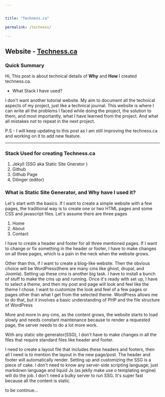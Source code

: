 ```yaml
---


title: "Techness.ca"

permalink: /techness/

---
```






## Website - [Techness.ca](https://techness.ca)

### Quick Summary
Hi, This post is about technical details of **Why**  and **How** I created techness.ca.
* What Stack I have used?


I don't want another tutorial website. My aim to document all the technical aspects of my project, just like a technical journal.
This website is where I can write all the problems I faced while doing the project, the solution to them, and most importantly, what I have learned from the project. And what all mistakes not to repeat in the next project.

P.S - I will keep updating to this post as I am still improving the techness.ca and working on it to add new feature.

--- 

### Stack Used for creating Techness.ca
 1. Jekyll (SSG aka Static Site Gnerator )
 2. Github
 3. Github Page
 4. Dilinger (editor)


### What is Static Site Generator, and Why have I used it?
Let's start with the basics. If I want to create a simple website with a few pages, the traditional way is to create one or two HTML pages and some CSS and javascript files.
Let's assume there are three pages 
1. Home
2. About 
3. Contact



I have to create a header and footer for all three mentioned pages.
If I want to change or fix something in the header or footer, I have to make changes on all three pages, which is a pain in the neck when the website grows. 

Other than this, if I want to create a blog-like website. Then the obvious choice will be WordPress(there are many cms like ghost, drupal, and Joomla). Setting up these cms is another big task. I have to install a bunch of stuff to make the cms up and running. Once it's ready with set up, I have to select a theme, and then my post and page will look and feel like the theme I chose. I want to customize the look and feel of a few pages or pages other than what I get from the selected theme.
WordPress allows me to do that, but it involves a basic understanding of PHP and the file structure of WordPress

 More and more in any cms, as the content grows, the website starts to load slowly and needs constant maintenance because to render a requested page, the server needs to do a lot more work.
 
With any static site generator(SSG), I don't have to make changes in all the files that require standard files like header and footer.

 I need to create a layout file that includes these headers and footers, then all I need is to mention the layout in the new page/post. The header and footer will automatically render. Setting up and customizing the SSG is a piece of cake. I don't need to know any server-side scripting language; just markdown language and liquid Js (as jeklly make use o templating engine) will do the job. I don't need a bulky server to run SSG. It's super fast because all the content is static.
 
 




to be continue...



